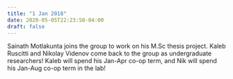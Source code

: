 ```yaml
---
title: "1 Jan 2018"
date: 2020-05-05T22:23:58-04:00
draft: false
---
```


Sainath Motlakunta joins the group to work on his M.Sc thesis project. Kaleb Ruscitti and Nikolay Videnov come back to the group as undergraduate researchers! Kaleb will spend his Jan-Apr co-op term, and Nik will spend his Jan-Aug co-op term in the lab!
